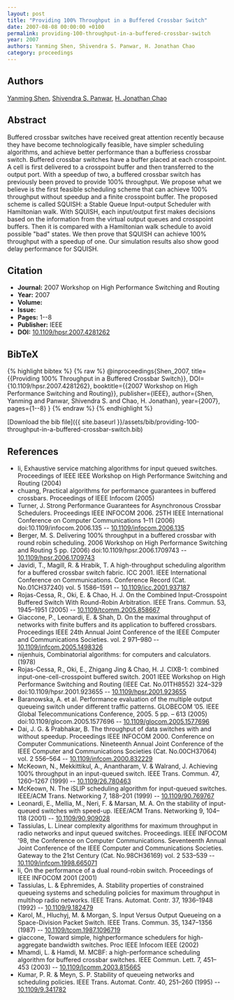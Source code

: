 ```yaml
---
layout: post
title: "Providing 100% Throughput in a Buffered Crossbar Switch"
date: 2007-08-08 00:00:00 +0100
permalink: providing-100-throughput-in-a-buffered-crossbar-switch
year: 2007
authors: Yanming Shen, Shivendra S. Panwar, H. Jonathan Chao
category: proceedings
---
```

 
## Authors
[Yanming Shen](authors/yanming-shen), [Shivendra S. Panwar](authors/shivendra-s-panwar), [H. Jonathan Chao](authors/h-jonathan-chao)
 
## Abstract
Buffered crossbar switches have received great attention recently because they have become technologically feasible, have simpler scheduling algorithms, and achieve better performance than a bufferiess crossbar switch. Buffered crossbar switches have a buffer placed at each crosspoint. A cell is first delivered to a crosspoint buffer and then transferred to the output port. With a speedup of two, a buffered crossbar switch has previously been proved to provide 100% throughput. We propose what we believe is the first feasible scheduling scheme that can achieve 100% throughput without speedup and a finite crosspoint buffer. The proposed scheme is called SQUISH: a Stable Queue Input-output Scheduler with Hamiltonian walk. With SQUISH, each input/output first makes decisions based on the information from the virtual output queues and crosspoint buffers. Then it is compared with a Hamiltonian walk schedule to avoid possible "bad" states. We then prove that SQUISH can achieve 100% throughput with a speedup of one. Our simulation results also show good delay performance for SQUISH.
 
## Citation
- **Journal:** 2007 Workshop on High Performance Switching and Routing
- **Year:** 2007
- **Volume:** 
- **Issue:** 
- **Pages:** 1--8
- **Publisher:** IEEE
- **DOI:** [10.1109/hpsr.2007.4281262](https://doi.org/10.1109/hpsr.2007.4281262)
 
## BibTeX
{% highlight bibtex %}
{% raw %}
@inproceedings{Shen_2007,
  title={{Providing 100% Throughput in a Buffered Crossbar Switch}},
  DOI={10.1109/hpsr.2007.4281262},
  booktitle={{2007 Workshop on High Performance Switching and Routing}},
  publisher={IEEE},
  author={Shen, Yanming and Panwar, Shivendra S. and Chao, H. Jonathan},
  year={2007},
  pages={1--8}
}
{% endraw %}
{% endhighlight %}
 
[Download the bib file]({{ site.baseurl }}/assets/bib/providing-100-throughput-in-a-buffered-crossbar-switch.bib)
 
## References
- li, Exhaustive service matching algorithms for input queued switches. Proceedings of IEEE IEEE Workshop on High Performance Switching and Routing (2004)
- chuang, Practical algorithms for performance guarantees in buffered crossbars. Proceedings of IEEE Infocom (2005)
- Turner, J. Strong Performance Guarantees for Asynchronous Crossbar Schedulers. Proceedings IEEE INFOCOM 2006. 25TH IEEE International Conference on Computer Communications 1–11 (2006) doi:10.1109/infocom.2006.135 -- [10.1109/infocom.2006.135](https://doi.org/10.1109/infocom.2006.135)
- Berger, M. S. Delivering 100% throughput in a buffered crossbar with round robin scheduling. 2006 Workshop on High Performance Switching and Routing 5 pp. (2006) doi:10.1109/hpsr.2006.1709743 -- [10.1109/hpsr.2006.1709743](https://doi.org/10.1109/hpsr.2006.1709743)
- Javidi, T., Magill, R. & Hrabik, T. A high-throughput scheduling algorithm for a buffered crossbar switch fabric. ICC 2001. IEEE International Conference on Communications. Conference Record (Cat. No.01CH37240) vol. 5 1586–1591 -- [10.1109/icc.2001.937187](https://doi.org/10.1109/icc.2001.937187)
- Rojas-Cessa, R., Oki, E. & Chao, H. J. On the Combined Input-Crosspoint Buffered Switch With Round-Robin Arbitration. IEEE Trans. Commun. 53, 1945–1951 (2005) -- [10.1109/tcomm.2005.858667](https://doi.org/10.1109/tcomm.2005.858667)
- Giaccone, P., Leonardi, E. & Shah, D. On the maximal throughput of networks with finite buffers and its application to buffered crossbars. Proceedings IEEE 24th Annual Joint Conference of the IEEE Computer and Communications Societies. vol. 2 971–980 -- [10.1109/infcom.2005.1498326](https://doi.org/10.1109/infcom.2005.1498326)
- nijenhuis, Combinatorial algorithms: for computers and calculators. (1978)
- Rojas-Cessa, R., Oki, E., Zhigang Jing & Chao, H. J. CIXB-1: combined input-one-cell-crosspoint buffered switch. 2001 IEEE Workshop on High Performance Switching and Routing (IEEE Cat. No.01TH8552) 324–329 doi:10.1109/hpsr.2001.923655 -- [10.1109/hpsr.2001.923655](https://doi.org/10.1109/hpsr.2001.923655)
- Baranowska, A. et al. Performance evaluation of the multiple output queueing switch under different traffic patterns. GLOBECOM ’05. IEEE Global Telecommunications Conference, 2005. 5 pp. – 613 (2005) doi:10.1109/glocom.2005.1577696 -- [10.1109/glocom.2005.1577696](https://doi.org/10.1109/glocom.2005.1577696)
- Dai, J. G. & Prabhakar, B. The throughput of data switches with and without speedup. Proceedings IEEE INFOCOM 2000. Conference on Computer Communications. Nineteenth Annual Joint Conference of the IEEE Computer and Communications Societies (Cat. No.00CH37064) vol. 2 556–564 -- [10.1109/infcom.2000.832229](https://doi.org/10.1109/infcom.2000.832229)
- McKeown, N., Mekkittikul, A., Anantharam, V. & Walrand, J. Achieving 100% throughput in an input-queued switch. IEEE Trans. Commun. 47, 1260–1267 (1999) -- [10.1109/26.780463](https://doi.org/10.1109/26.780463)
- McKeown, N. The iSLIP scheduling algorithm for input-queued switches. IEEE/ACM Trans. Networking 7, 188–201 (1999) -- [10.1109/90.769767](https://doi.org/10.1109/90.769767)
- Leonardi, E., Mellia, M., Neri, F. & Marsan, M. A. On the stability of input-queued switches with speed-up. IEEE/ACM Trans. Networking 9, 104–118 (2001) -- [10.1109/90.909028](https://doi.org/10.1109/90.909028)
- Tassiulas, L. Linear complexity algorithms for maximum throughput in radio networks and input queued switches. Proceedings. IEEE INFOCOM ’98, the Conference on Computer Communications. Seventeenth Annual Joint Conference of the IEEE Computer and Communications Societies. Gateway to the 21st Century (Cat. No.98CH36169) vol. 2 533–539 -- [10.1109/infcom.1998.665071](https://doi.org/10.1109/infcom.1998.665071)
- li, On the performance of a dual round-robin switch. Proceedings of IEEE INFOCOM 2001 (2001)
- Tassiulas, L. & Ephremides, A. Stability properties of constrained queueing systems and scheduling policies for maximum throughput in multihop radio networks. IEEE Trans. Automat. Contr. 37, 1936–1948 (1992) -- [10.1109/9.182479](https://doi.org/10.1109/9.182479)
- Karol, M., Hluchyj, M. & Morgan, S. Input Versus Output Queueing on a Space-Division Packet Switch. IEEE Trans. Commun. 35, 1347–1356 (1987) -- [10.1109/tcom.1987.1096719](https://doi.org/10.1109/tcom.1987.1096719)
- giaccone, Toward simple, highperformance schedulers for high-aggregate bandwidth switches. Proc IEEE Infocom IEEE (2002)
- Mhamdi, L. & Hamdi, M. MCBF: a high-performance scheduling algorithm for buffered crossbar switches. IEEE Commun. Lett. 7, 451–453 (2003) -- [10.1109/lcomm.2003.815665](https://doi.org/10.1109/lcomm.2003.815665)
- Kumar, P. R. & Meyn, S. P. Stability of queueing networks and scheduling policies. IEEE Trans. Automat. Contr. 40, 251–260 (1995) -- [10.1109/9.341782](https://doi.org/10.1109/9.341782)

